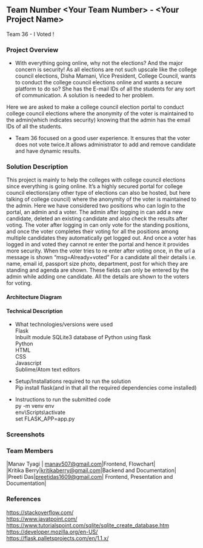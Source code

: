 ## Team Number \<Your Team Number> - \<Your Project Name>

Team 36 - I Voted ! 


### Project Overview

* With everything going online, why not the elections? And the major concern is security! As all elections are not such upscale like the college council elections, Disha Mamani, Vice President, College Council, wants to conduct the college council elections online and wants a secure platform to do so? She has the E-mail IDs of all the students  for any sort of communication. A solution is needed to her problem.

Here we are asked to make a college council election portal to conduct college council elections where the anonymity of the voter is maintained to the admin(which indicates security) knowing that the admin has the email IDs of all the students.

* Team 36 focused on a good user experience. It ensures that the voter does not vote twice.It allows administrator to add and remove candidate and have dynamic results.

### Solution Description

This project is mainly to help the colleges with college council elections since everything is going online. It’s a highly secured portal for college council elections(any other type of elections can also be hosted, but here talking of college council) where the anonymity of the voter is maintained to the admin. Here we have considered two positions who can login to the portal, an admin and a voter. The admin after logging in can add a new candidate, deleted an existing candidate and also check the results after voting. The voter after logging in can only vote for the standing positions, and once the voter completes their voting for all the positions among multiple candidates they automatically get logged out. And once a voter has logged in and voted they cannot re enter the portal and hence it provides more security. When the voter tries to re enter after voting once, in the url a message is shown “msg=Already+voted” For a candidate all their details i.e. name, email id, passport size photo, department, post for which they are standing and agenda are shown. These fields can only be entered by the admin while adding one candidate. All the details are shown to the voters for voting.

#### Architecture Diagram

 
 
 
 
 
 
 
 

#### Technical Description
* What technologies/versions were used <br/>
Flask <br/>
Inbuilt module SQLite3 database of Python using flask <br/>
Python <br/>
HTML <br/>
CSS <br/>
Javascript <br/>
Sublime/Atom text editors <br/>

* Setup/Installations required to run the solution <br/>
 Pip install flask(and in that all the required dependencies come installed) <br/>
* Instructions to run the submitted code <br/>
py -m venv env <br/>
env\Scripts\activate <br/>
set FLASK_APP=app.py <br/>

### Screenshots











### Team Members
|Manav Tyagi | manav507@gmail.com|Frontend, Flowchart|  <br/>
|Kritika Berry|kritikaberry@gmail.com|Backend and Documentation| <br/>
|Preeti Das|preetidas1609@gmail.com| Frontend, Presentation and Documentation| <br/>

### References
https://stackoverflow.com/ <br/>
https://www.javatpoint.com/ <br/>
https://www.tutorialspoint.com/sqlite/sqlite_create_database.htm <br/>
https://developer.mozilla.org/en-US/ <br/>
https://flask.palletsprojects.com/en/1.1.x/

